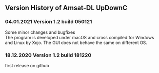 ## **Version History of Amsat-DL UpDownC**
			
### 04.01.2021	Version 1.2 build 050121 <br>
Some minor changes and bugfixes<br>
The program is developed under macOS and cross compiled for Windows and Linux by Xojo. The GUI does not behave the same on different OS.

### 18.12.2020 	Version 1.2 build 181220<br>
first release on github
